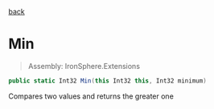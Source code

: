 ﻿

[back](/IronSphere.Extensions/IntegerExtension)

# Min

> Assembly: IronSphere.Extensions

```csharp
public static Int32 Min(this Int32 this, Int32 minimum)
```

Compares two values and returns the greater one

 